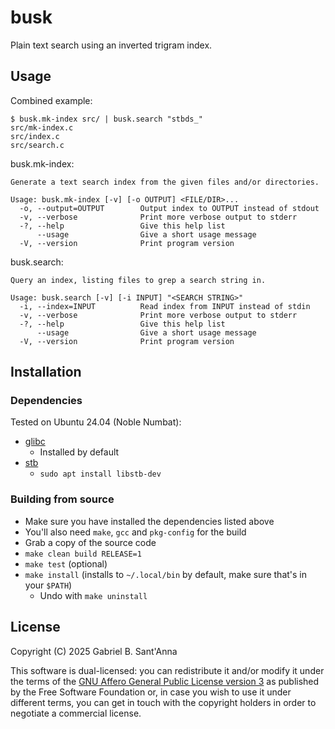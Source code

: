 # busk

Plain text search using an inverted trigram index.


## Usage

Combined example:
```shell
$ busk.mk-index src/ | busk.search "stbds_"
src/mk-index.c
src/index.c
src/search.c
```

busk.mk-index:
```shell
Generate a text search index from the given files and/or directories.

Usage: busk.mk-index [-v] [-o OUTPUT] <FILE/DIR>...
  -o, --output=OUTPUT        Output index to OUTPUT instead of stdout
  -v, --verbose              Print more verbose output to stderr
  -?, --help                 Give this help list
      --usage                Give a short usage message
  -V, --version              Print program version
```

busk.search:
```shell
Query an index, listing files to grep a search string in.

Usage: busk.search [-v] [-i INPUT] "<SEARCH STRING>"
  -i, --index=INPUT          Read index from INPUT instead of stdin
  -v, --verbose              Print more verbose output to stderr
  -?, --help                 Give this help list
      --usage                Give a short usage message
  -V, --version              Print program version
```


## Installation

### Dependencies

Tested on Ubuntu 24.04 (Noble Numbat):
- [glibc](https://sourceware.org/glibc/)
  - Installed by default
- [stb](https://github.com/nothings/stb/)
  - `sudo apt install libstb-dev`

### Building from source

- Make sure you have installed the dependencies listed above
- You'll also need `make`, `gcc` and `pkg-config` for the build
- Grab a copy of the source code
- `make clean build RELEASE=1`
- `make test` (optional)
- `make install` (installs to `~/.local/bin` by default, make sure that's in your `$PATH`)
  - Undo with `make uninstall`


## License

Copyright (C) 2025 Gabriel B. Sant'Anna

This software is dual-licensed: you can redistribute it and/or modify it under the terms of the [GNU Affero General Public License version 3](./LICENSE.txt) as published by the Free Software Foundation or, in case you wish to use it under different terms, you can get in touch with the copyright holders in order to negotiate a commercial license.
